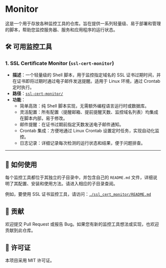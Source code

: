 # Monitor

这是一个用于存放各种监控工具的仓库。旨在提供一系列轻量级、易于部署和管理的脚本，帮助您监控服务器、服务和应用程序的运行状态。

## 🛠️ 可用监控工具

### 1. SSL Certificate Monitor (`ssl-cert-monitor`)

*   **描述**：一个轻量级的 Shell 脚本，用于监控指定域名的 SSL 证书过期时间，并在证书即将过期时通过电子邮件发送提醒。适用于 Linux 环境，通过 Crontab 定时执行。
*   **路径**：[`ssl-cert-monitor/`](./ssl_cert_monitor/README.md)
*   **功能**：
    *   简单高效：纯 Shell 脚本实现，无需额外编程语言运行时或数据库。
    *   灵活配置：所有配置（提醒邮箱、提前提醒天数、监控域名列表）均集成在脚本内部，易于修改。
    *   邮件提醒：在证书过期前指定天数发送电子邮件通知。
    *   Crontab 集成：方便地通过 Linux Crontab 设置定时任务，实现自动化监控。
    *   日志记录：详细记录每次检测的运行状态和结果，便于问题排查。

---

## 🚀 如何使用

每个监控工具都位于其独立的子目录中，并包含自己的 `README.md` 文件，详细说明了其配置、安装和使用方法。请进入相应的子目录查阅。

例如，要使用 SSL 证书监控工具，请访问：[`./ssl_cert_monitor/README.md`](./ssl_cert_monitor/README.md)

## 🤝 贡献

欢迎提交 Pull Request 或报告 Bug。如果您有新的监控工具想法或实现，也欢迎贡献到此仓库。

## 📄 许可证

本项目采用 MIT 许可证。

